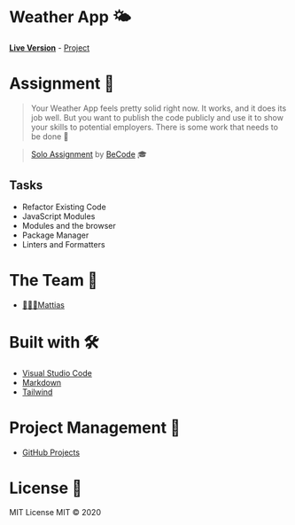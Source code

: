 # Weather App 🌤

[**Live Version**](https://wisecoding.github.io/modern-javascript-application/) - [Project](https://github.com/WiseCoding/modern-javascript-application/projects/1)

# Assignment 📝

> Your Weather App feels pretty solid right now. It works, and it does its job well. But you want to publish the code publicly and use it to show your skills to potential employers. There is some work that needs to be done 🦾

> [Solo Assignment](https://github.com/becodeorg/gnt-yu-3-21/tree/master/2.The-Hill/6.Anatomy-Of-A-Modern-JavaScript-Application) by [BeCode](https://becode.org/) 🎓

## Tasks

- Refactor Existing Code
- JavaScript Modules
- Modules and the browser
- Package Manager
- Linters and Formatters

# The Team 👥

- [👨🏼‍💻Mattias](https://github.com/WiseCoding/)

# Built with 🛠

- [Visual Studio Code](https://code.visualstudio.com/)
- [Markdown](https://www.markdownguide.org/)
- [Tailwind](https://tailwindcss.com/)

# Project Management 🔎

- [GitHub Projects](https://github.com/WiseCoding/modern-javascript-application/projects/1)

# License 📎

MIT License
MIT © 2020
